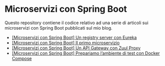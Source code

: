 # Microservizi con Spring Boot

Questo repository contiene il codice relativo ad una serie di articoli sui microservizi con Spring Boot pubblicati sul mio blog.

* [[Microservizi con Spring Boot] Un registry server con Eureka](https://www.emmecilab.net/microservizi-con-spring-boot-un-registry-server-con-eureka/)
* [[Microservizi con Spring Boot] Il primo microservizio](https://www.emmecilab.net/microservizi-con-spring-boot-il-primo-microservizio/)
* [[Microservizi con Spring Boot] Un API Gateway con Zuul Proxy](https://www.emmecilab.net/microservizi-con-spring-boot-un-api-gateway-con-zuul-proxy/)
* [[Microservizi con Spring Boot] Prepariamo l’ambiente di test con Docker Compose](https://www.emmecilab.net/microservizi-con-spring-boot-prepariamo-lambiente-di-test-con-docker-compose/)
